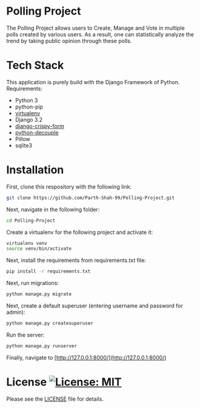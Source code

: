 # Polling Project
The Polling Project allows users to Create, Manage and Vote in multiple polls created by various users.
As a result, one can statistically analyze the trend by taking public opinion through these polls.

# Tech Stack
This application is purely build with the Django Framework of Python.
Requirements:
- Python 3
- python-pip
- [virtualenv](https://virtualenv.pypa.io/en/latest/)
- Django 3.2
- [django-crispy-form](https://django-crispy-forms.readthedocs.io/en/latest/install.html)
- [python-decouple](https://pypi.org/project/python-decouple/)
- Pillow
- sqlite3

# Installation
First, clone this respository with the following link:
```bash
git clone https://github.com/Parth-Shah-99/Polling-Project.git
```
Next, navigate in the following folder:
```bash
cd Polling-Project
```
Create a virtualenv for the following project and activate it:
```bash
virtualenv venv
source venv/bin/activate
```
Next, install the requirements from requirements.txt file:
```bash
pip install -r requirements.txt
```
Next, run migrations:
```bash
python manage.py migrate
```
Next, create a default superuser (entering username and password for admin):
```bash
python manage.py createsuperuser
```
Run the server:
```bash
python manage.py runserver
```
Finally, navigate to [http://127.0.0.1:8000/](http://127.0.0.1:8000/)
# License [![License: MIT](https://img.shields.io/badge/License-MIT-yellow.svg)](https://opensource.org/licenses/MIT)
Please see the [LICENSE](https://github.com/Parth-Shah-99/Polling-Project/blob/master/LICENSE) file for details.
